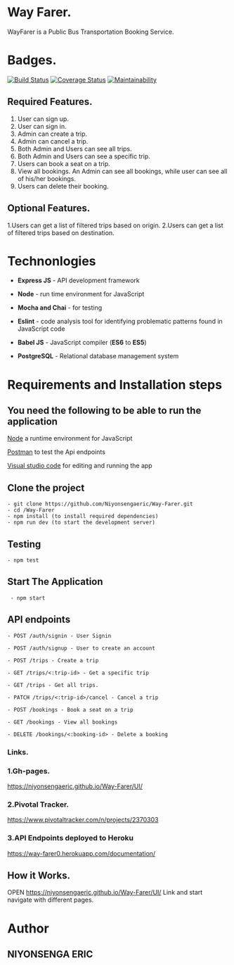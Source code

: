 # Way Farer.

WayFarer is a Public Bus Transportation Booking Service.

# Badges.

[![Build Status](https://travis-ci.com/Niyonsengaeric/Way-Farer.svg?branch=ft-coverage-%23167688670)](https://travis-ci.com/Niyonsengaeric/Way-Farer) [![Coverage Status](https://coveralls.io/repos/github/Niyonsengaeric/Way-Farer/badge.svg?branch=develop)](https://coveralls.io/github/Niyonsengaeric/Way-Farer?branch=develop)
 [![Maintainability](https://api.codeclimate.com/v1/badges/4df670e1163c640664e3/maintainability)](https://codeclimate.com/github/Niyonsengaeric/Way-Farer/maintainability)

## Required Features.

1. User can sign up.
2. User can sign in.
3. Admin can create a trip.
4. Admin can cancel a trip.
5. Both Admin and Users can see all trips.
6. Both Admin and Users can see a specific trip.
7. Users can book a seat on a trip.
8. View all bookings. An Admin can see all bookings, while user can see all of his/her bookings.
9. Users can delete their booking.

## Optional Features.

1.Users can get a list of filtered trips based on origin.
2.Users can get a list of filtered trips based on destination.

# **Technonlogies**

- **Express JS** - API development framework

- **Node** - run time environment for JavaScript
- **Mocha and Chai** - for testing
- **Eslint** - code analysis tool for identifying problematic patterns found in JavaScript code
- **Babel JS** - JavaScript compiler (**ES6** to **ES5**)
- **PostgreSQL** - Relational database management system

# **Requirements and Installation steps**

## **You need the following to be able to run the application**

[Node](https://nodejs.org/en/download/) a runtime environment for JavaScript

[Postman](https://www.getpostman.com/downloads/) to test the Api endpoints

[Visual studio code](https://code.visualstudio.com/download) for editing and running the app

## **Clone the project**

    - git clone https://github.com/Niyonsengaeric/Way-Farer.git
    - cd /Way-Farer
    - npm install (to install required dependencies)
    - npm run dev (to start the development server)

## **Testing**

    - npm test

## **Start The Application**

     - npm start

## **API endpoints**

`- POST /auth/signin - User Signin`

`- POST /auth/signup - User to create an account`

`- POST /trips - Create a trip`

`- GET /trips/<:trip-id> - Get a specific trip`

`- GET /trips - Get all trips.`

`- PATCH /trips/<:trip-id>/cancel - Cancel a trip`

`- POST /bookings - Book a seat on a trip`

`- GET /bookings - View all bookings`

`- DELETE /bookings/<:booking-id> - Delete a booking`

### Links.

### 1.Gh-pages.
https://niyonsengaeric.github.io/Way-Farer/UI/

### 2.Pivotal Tracker.
https://www.pivotaltracker.com/n/projects/2370303

### 3.API Endpoints deployed to Heroku
https://way-farer0.herokuapp.com/documentation/

## How it Works.

 OPEN https://niyonsengaeric.github.io/Way-Farer/UI/ Link and start navigate with different pages.

# **Author**

## **NIYONSENGA ERIC**
